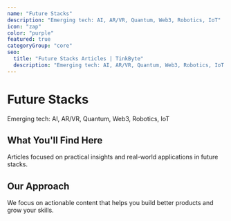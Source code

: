 ```yaml
---
name: "Future Stacks"
description: "Emerging tech: AI, AR/VR, Quantum, Web3, Robotics, IoT"
icon: "zap"
color: "purple"
featured: true
categoryGroup: "core"
seo:
  title: "Future Stacks Articles | TinkByte"
  description: "Emerging tech: AI, AR/VR, Quantum, Web3, Robotics, IoT - practical insights for builders and innovators."
---
```


# Future Stacks

Emerging tech: AI, AR/VR, Quantum, Web3, Robotics, IoT

## What You'll Find Here

Articles focused on practical insights and real-world applications in future stacks.

## Our Approach

We focus on actionable content that helps you build better products and grow your skills.
